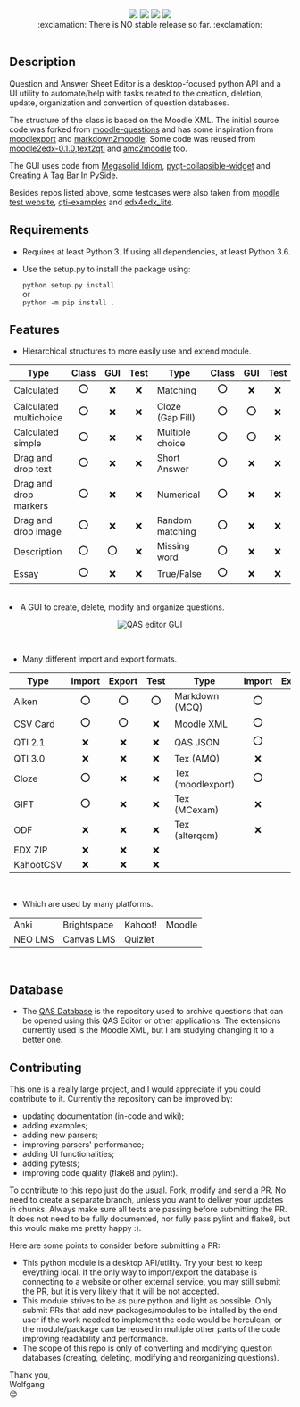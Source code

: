 <div align="center">
  <img src="https://badge.fury.io/gh/LucasWolfgang%2FQAS-editor.svg">
  <img src="https://img.shields.io/endpoint?url=https://gist.githubusercontent.com/LucasWolfgang/344598a4a0f7b92a7889d998e33417c4/raw/pylint_3.7.json">
  <img src="https://img.shields.io/endpoint?url=https://gist.githubusercontent.com/LucasWolfgang/344598a4a0f7b92a7889d998e33417c4/raw/pytest_3.7.json">
  <img src="https://img.shields.io/endpoint?url=https://gist.githubusercontent.com/LucasWolfgang/344598a4a0f7b92a7889d998e33417c4/raw/flake8_3.7.json">
</div>

<div align="center">
:exclamation: There is NO stable release so far. :exclamation:
</div><br/>

## Description
Question and Answer Sheet Editor is a desktop-focused python API and a UI utility to automate/help with tasks related to the creation, deletion, update, organization and convertion of question databases.
 
The structure of the class is based on the Moodle XML. The initial source code was forked from [moodle-questions](https://github.com/gethvi/moodle-questions) and has some inspiration from [moodlexport](https://github.com/Guillaume-Garrigos/moodlexport) and [markdown2moodle](https://github.com/brunomnsilva/markdown2moodle). Some code was reused from [moodle2edx-0.1.0](https://github.com/mitocw/moodle2edx),[text2qti](https://github.com/gpoore/text2qti) and [amc2moodle](https://github.com/nennigb/amc2moodle) too.

The GUI uses code from [Megasolid Idiom](https://www.mfitzp.com/examples/megasolid-idiom-rich-text-editor/), [pyqt-collapsible-widget](https://github.com/By0ute/pyqt-collapsible-widget) and [Creating A Tag Bar In PySide](https://robonobodojo.wordpress.com/2018/09/11/creating-a-tag-bar-in-pyside/).

Besides repos listed above, some testcases were also taken from [moodle test website](https://school.moodledemo.net/), [qti-examples](https://github.com/IMSGlobal/qti-examples) and [edx4edx_lite](https://github.com/mitocw/edx4edx_lite).

## Requirements
- Requires at least Python 3. If using all dependencies, at least Python 3.6.
- Use the setup.py to install the package using:

    ```python setup.py install```  
    or   
    ```python -m pip install .```  

## Features
  - Hierarchical structures to more easily use and extend module.
 <center>
 
 |  Type                  | Class |  GUI  | Test | Type             | Class |  GUI  | Test |
 | ---------------------- | :---: | :---: | :--: | ---------------- | :---: | :---: | :--: |
 | Calculated             |  :o:  |  :x:  |  :x: | Matching         |  :o:  |  :x:  |  :x: |
 | Calculated multichoice |  :o:  |  :x:  |  :x: | Cloze (Gap Fill) |  :o:  |  :o:  |  :x: |
 | Calculated simple      |  :o:  |  :x:  |  :x: | Multiple choice  |  :o:  |  :o:  |  :x: |
 | Drag and drop text     |  :o:  |  :x:  |  :x: | Short Answer     |  :o:  |  :x:  |  :x: |
 | Drag and drop markers  |  :o:  |  :x:  |  :x: | Numerical        |  :o:  |  :x:  |  :x: |
 | Drag and drop image    |  :o:  |  :x:  |  :x: | Random matching  |  :o:  |  :x:  |  :x: |
 | Description            |  :o:  |  :o:  |  :x: | Missing word     |  :o:  |  :x:  |  :x: |
 | Essay                  |  :o:  |  :x:  |  :x: | True/False       |  :o:  |  :x:  |  :x: | 
 </center><br/

  - A GUI to create, delete, modify and organize questions.
 <center>
  
 ![QAS editor GUI](https://user-images.githubusercontent.com/39681420/170771346-1e1d532b-6745-4125-b647-d704d645e5c4.png)
 </center><br/>

  - Many different import and export formats.
 <center>
  
 |  Type    | Import | Export | Test | Type              | Import | Export | Test |
 | -------- | :----: | :----: | :--: | ----------------- | :----: | :----: | :--: |
 | Aiken    |   :o:  |   :o:  |  :o: | Markdown (MCQ)    |   :o:  |   :x:  |  :x: |
 | CSV Card |   :o:  |   :o:  |  :x: | Moodle XML        |   :o:  |   :o:  |  :o: |
 | QTI 2.1  |   :x:  |   :x:  |  :x: | QAS JSON          |   :o:  |   :o:  |  :o: |
 | QTI 3.0  |   :x:  |   :x:  |  :x: | Tex (AMQ)         |   :x:  |   :x:  |  :x: |
 | Cloze    |   :o:  |   :x:  |  :x: | Tex (moodlexport) |   :o:  |   :x:  |  :x: |
 | GIFT     |   :o:  |   :x:  |  :x: | Tex (MCexam)      |   :x:  |   :x:  |  :x: |
 | ODF      |   :x:  |   :x:  |  :x: | Tex (alterqcm)    |   :x:  |   :x:  |  :x: |
 | EDX ZIP  |   :x:  |   :x:  |  :x: | 
 | KahootCSV  |   :x:  |   :x:  |  :x: 
</center ><br/>

  - Which are used by many platforms.
 <center>

 |          |              |          |          |
 | -------- | ------------ | -------- | -------- |
 | Anki     | Brightspace  | Kahoot!  | Moodle   |
 | NEO LMS  | Canvas LMS   | Quizlet  |          |
</center ><br/>

## Database
- The [QAS Database](https://github.com/LucasWolfgang/QASDatabase) is the repository used to archive questions that can be opened using this QAS Editor or other applications. The extensions currently used is the Moodle XML, but I am studying changing it to a better one.


## Contributing
This one is a really large project, and I would appreciate if you could contribute to it. Currently the repository can be improved by:
 * updating documentation (in-code and wiki);
 * adding examples;
 * adding new parsers;
 * improving parsers\' performance;
 * adding UI functionalities;
 * adding pytests;
 * improving code quality (flake8 and pylint).

To contribute to this repo just do the usual. Fork, modify and send a PR.
No need to create a separate branch, unless you want to deliver your updates in chunks.
Always make sure all tests are passing before submitting the PR.
It does not need to be fully documented, nor fully pass pylint and flake8, but this would make me pretty happy :).

Here are some points to consider before submitting a PR:
 * This python module is a desktop API/utility. Try your best to keep eveything local. If the only way to import/export the database is connecting to a website or other external service, you may still submit the PR, but it is very likely that it will be not accepted.
 * This module strives to be as pure python and light as possible. Only submit PRs that add new packages/modules to be intalled by the end user if the work needed to implement the code would be herculean, or the module/package can be reused in multiple other parts of the code improving readability and performance.
 * The scope of this repo is only of converting and modifying question databases (creating, deleting, modifying and reorganizing questions).

  Thank you,\
  Wolfgang\
  :blush:
